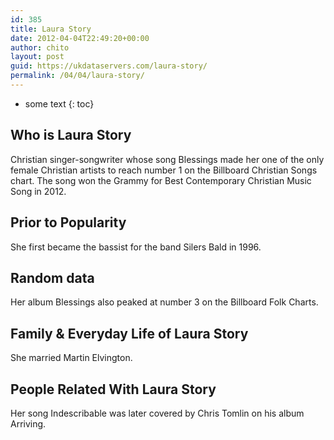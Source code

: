 ```yaml
---
id: 385
title: Laura Story
date: 2012-04-04T22:49:20+00:00
author: chito
layout: post
guid: https://ukdataservers.com/laura-story/
permalink: /04/04/laura-story/
---
```


* some text
{: toc}


## Who is  Laura Story
                  
                  
                  
Christian singer-songwriter whose song Blessings made her one of the only female Christian artists to reach number 1 on the Billboard Christian Songs chart. The song won the Grammy for Best Contemporary Christian Music Song in 2012. 
                  
                
                
                
## Prior to Popularity 
                  
                  
                  
She first became the bassist for the band Silers Bald in 1996.
                  
                
                
                
## Random data 
                  
                  
                  
Her album Blessings also peaked at number 3 on the Billboard Folk Charts.
                  
                
                
                
## Family & Everyday Life of Laura Story
                  
                  
                  
She married Martin Elvington. 
                  
                
                
                
## People Related With  Laura Story
                  
                  
                  
Her song Indescribable was later covered by Chris Tomlin on his album Arriving.
                  
                
              
            
          
          
          
    
    
  
